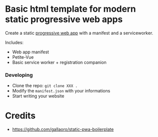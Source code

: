 # Basic html template for modern static progressive web apps

Create a static [progressive web app](https://developers.google.com/web/progressive-web-apps/) with a manifest and a serviceworker.

Includes:

* Web app manifest
* Petite-Vue
* Basic service worker + registration companion

### Developing

* Clone the repo: `git clone XXX .`
* Modify the `manifest.json` with your informations
* Start writing your website

# Credits
- https://github.com/gallaoro/static-pwa-boilerplate

